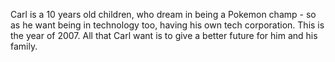 Carl is a 10 years old children, who dream in being a Pokemon champ - so as he want being in technology too, having his own tech corporation.
This is the year of 2007. All that Carl want is to give a better future for him and his family.
